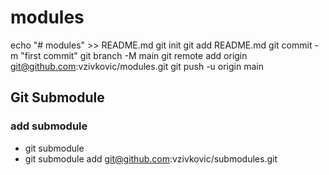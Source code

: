 # modules


echo "# modules" >> README.md
git init
git add README.md
git commit -m "first commit"
git branch -M main
git remote add origin git@github.com:vzivkovic/modules.git
git push -u origin main


## Git Submodule

### add submodule

- git submodule
- git submodule add git@github.com:vzivkovic/submodules.git
